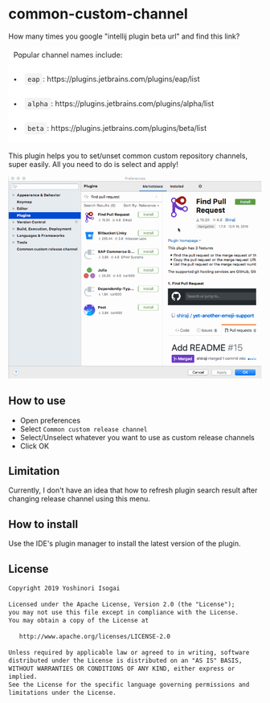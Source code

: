 # common-custom-channel

How many times you google "intellij plugin beta url" and find this link?

![url-list](website/images/url-list.png)

This plugin helps you to set/unset common custom repository channels, super easily. All you need to do is select and apply!

![settings.gif](website/images/settings.gif)

## How to use

* Open preferences
* Select `Common custom release channel`
* Select/Unselect whatever you want to use as custom release channels
* Click OK

## Limitation

Currently, I don't have an idea that how to refresh plugin search result after changing release channel using this menu.

## How to install

Use the IDE's plugin manager to install the latest version of the plugin.

## License

```
Copyright 2019 Yoshinori Isogai

Licensed under the Apache License, Version 2.0 (the "License");
you may not use this file except in compliance with the License.
You may obtain a copy of the License at

   http://www.apache.org/licenses/LICENSE-2.0

Unless required by applicable law or agreed to in writing, software
distributed under the License is distributed on an "AS IS" BASIS,
WITHOUT WARRANTIES OR CONDITIONS OF ANY KIND, either express or implied.
See the License for the specific language governing permissions and
limitations under the License.
```